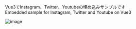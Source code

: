 Vue3でInstagram、Twitter、Youtubeの埋め込みサンプルです<br>
Embedded sample for Instagram, Twitter and Youtube on Vue3

![image](https://user-images.githubusercontent.com/62013138/141666008-7cd27ff9-8953-470f-a2ff-90eacb761912.png)
